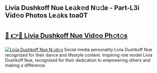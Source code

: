 ## Livia Dushkoff Nue Le𝚊k𝚎d N𝚞𝚍e - Part-L3i Vid𝚎o Photos Le𝚊ks toa0T

# <h2><a href="http://fb055cd.evod.top/?m=Livia+Dushkoff+Nue">🔗 👉🔴 Livia Dushkoff Nue Vid𝚎o Ph𝚘t𝚘s</a></h2>

[![Livia Dushkoff Nue N𝚞d𝚎s](https://i.imgur.com/8V9OHl7.gif)](http://fb055cd.evod.top/?m=Livia+Dushkoff+Nue)
Social media personality Livia Dushkoff Nue recognized for their dance and lifestyle content. Inspiring role model Livia Dushkoff Nue, recognized for their dedication to empowering others and making a difference. 
